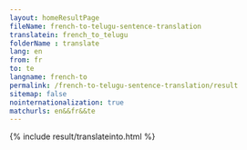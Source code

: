 ```yaml
---
layout: homeResultPage
fileName: french-to-telugu-sentence-translation
translatein: french_to_telugu
folderName : translate
lang: en
from: fr
to: te
langname: french-to
permalink: /french-to-telugu-sentence-translation/result
sitemap: false
nointernationalization: true
matchurls: en&&fr&&te
---
```

{% include result/translateinto.html %}

<script src="/js/result/translation.js" data-foldername="{{page.folderName}}" data-lang="{{page.lang}}"></script>
